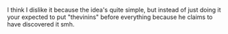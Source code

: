 I think I dislike it because the idea's quite simple, but instead of just doing it your expected to put "thevinins" before everything because he claims to have discovered it smh.
